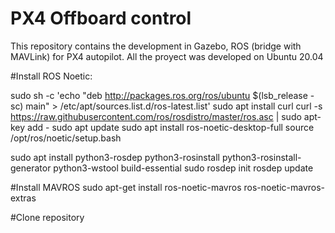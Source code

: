 # PX4 Offboard control
This repository contains the development in Gazebo, ROS (bridge with MAVLink) for PX4 autopilot. All the proyect was developed on Ubuntu 20.04

#Install ROS Noetic:

  sudo sh -c 'echo "deb http://packages.ros.org/ros/ubuntu $(lsb_release -sc) main" > /etc/apt/sources.list.d/ros-latest.list'
  sudo apt install curl 
  curl -s https://raw.githubusercontent.com/ros/rosdistro/master/ros.asc | sudo apt-key add -
  sudo apt update
  sudo apt install ros-noetic-desktop-full
  source /opt/ros/noetic/setup.bash

  sudo apt install python3-rosdep python3-rosinstall python3-rosinstall-generator python3-wstool build-essential
  sudo rosdep init
  rosdep update


#Install MAVROS
  sudo apt-get install ros-noetic-mavros ros-noetic-mavros-extras

#Clone repository

